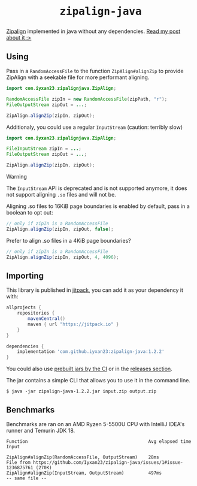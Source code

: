 <h1 align=center><pre>zipalign-java</pre></h1>

[Zipalign](https://developer.android.com/studio/command-line/zipalign) implemented in java without any dependencies.
[Read my post about it :>](https://nurihsanalghifari.my.id/posts/Zipalign-java/)

## Using

Pass in a `RandomAccessFile` to the function `ZipAlign#alignZip` to provide ZipAlign with a seekable file for more performant aligning.

```java
import com.iyxan23.zipalignjava.ZipAlign;

RandomAccessFile zipIn = new RandomAccessFile(zipPath, "r");
FileOutputStream zipOut = ...;

ZipAlign.alignZip(zipIn, zipOut);
```

Additionaly, you could use a regular `InputStream` (caution: terribly slow)

```java
import com.iyxan23.zipalignjava.ZipAlign;

FileInputStream zipIn = ...;
FileOutputStream zipOut = ...;

ZipAlign.alignZip(zipIn, zipOut);
```

> [!WARNING]
> The `InputStream` API is deprecated and is not supported anymore, it does not support aligning
> `.so` files and will not be.

Aligning .so files to 16KiB page boundaries is enabled by default, pass in a boolean to opt out:

```java
// only if zipIn is a RandomAccessFile
ZipAlign.alignZip(zipIn, zipOut, false);
```

Prefer to align .so files in a 4KiB page boundaries?

```java
// only if zipIn is a RandomAccessFile
ZipAlign.alignZip(zipIn, zipOut, 4, 4096);
```

## Importing

This library is published in [jitpack](https://jitpack.io), you can add it as your dependency it with:

```gradle
allprojects {
    repositories {
        mavenCentral()
        maven { url "https://jitpack.io" }
    }
}

dependencies {
    implementation 'com.github.iyxan23:zipalign-java:1.2.2'
}
```

You could also use [prebuilt jars by the CI](https://github.com/Iyxan23/zipalign-java/actions) or in the [releases section](https://github.com/Iyxan23/zipalign-java/releases).

The jar contains a simple CLI that allows you to use it in the command line.

```
$ java -jar zipalign-java-1.2.2.jar input.zip output.zip
```

## Benchmarks

Benchmarks are ran on an AMD Ryzen 5-5500U CPU with IntelliJ IDEA's runner and Temurin JDK 18.

```
Function                                             Avg elapsed time   Input

ZipAlign#alignZip(RandomAccessFile, OutputStream)    28ms               File from https://github.com/Iyxan23/zipalign-java/issues/1#issue-1236875761 (270K)
ZipAlign#alignZip(InputStream, OutputStream)         497ms              -- same file --
```
